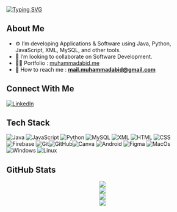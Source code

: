  <a href="https://git.io/typing-svg"><img src="https://readme-typing-svg.demolab.com?font=Silkscreen&size=30&pause=1000&color=008000&random=false&width=500&height=80&lines=Hey%2C+I'm;Muhammad+Abid;Design%2C+Develop%2C+Deploy." alt="Typing SVG" /></a>

<h2 align="left">About Me</h2>

- ⚙️ I’m developing Applications & Software using Java, Python, JavaScript, XML, MySQL, and other tools.
- 🤝 I’m looking to collaborate on Software Development.
- 👨‍💻 Portfolio : [muhammadabid.me](http://muhammadabid.me)
- 📩 How to reach me : **mail.muhammadabid@gmail.com**

## Connect With Me

[![LinkedIn](https://img.shields.io/badge/LinkedIn-%230077B5.svg?logo=linkedin&logoColor=white)](https://linkedin.com/in/dev-abid)


<h2 align="left">Tech Stack</h2>


![Java](https://img.shields.io/badge/java-EBF5FB?style=for-the-badge&logo=openjdk&logoColor=blue)
![JavaScript](https://img.shields.io/badge/javascript-%23323330.svg?style=for-the-badge&logo=javascript&logoColor=%23F7DF1E) 
![Python](https://img.shields.io/badge/python-3670A0?style=for-the-badge&logo=python&logoColor=ffdd54)
![MySQL](https://img.shields.io/badge/mysql-4479A1.svg?style=for-the-badge&logo=mysql&logoColor=white)
![XML](https://img.shields.io/badge/xml-E59866.svg?style=for-the-badge&logo=xml&logoColor=white)
![HTML](https://img.shields.io/badge/html5-%23E34F26.svg?style=for-the-badge&logo=html5&logoColor=white)
![CSS](https://img.shields.io/badge/css-%23E34F26.svg?style=for-the-badge&logo=css3&logoColor=white)
![Firebase](https://img.shields.io/badge/firebase-%23039BE5.svg?style=for-the-badge&logo=firebase)
![Git](https://img.shields.io/badge/git-424949.svg?style=for-the-badge&logo=git&logoColor=white)![GitHub](https://img.shields.io/badge/github-424949.svg?style=for-the-badge&logo=github&logoColor=white)![Canva](https://img.shields.io/badge/Canva-%2300C4CC.svg?style=for-the-badge&logo=Canva&logoColor=white) 
![Android](https://img.shields.io/badge/Android-3DDC84?style=for-the-badge&logo=android&logoColor=white)
![Figma](https://img.shields.io/badge/figma-%23F24E1E.svg?style=for-the-badge&logo=figma&logoColor=white)
![MacOs](https://img.shields.io/badge/mac%20os-000000?style=for-the-badge&logo=apple&logoColor=white)
![Windows](https://img.shields.io/badge/Windows-0078D6?style=for-the-badge&logo=windows&logoColor=white)
![Linux](https://img.shields.io/badge/Linux-FCC624?style=for-the-badge&logo=linux&logoColor=black)



<div align="center">
<h2 align="left">GitHub Stats</h2>

![](https://github-readme-stats.vercel.app/api?username=dev-muhammadabid&theme=merko&hide_border=false&include_all_commits=true&count_private=true)<br/>
![](https://github-readme-streak-stats.herokuapp.com/?user=dev-muhammadabid&theme=merko&hide_border=false)<br/>
![](https://github-readme-stats.vercel.app/api/top-langs/?username=dev-muhammadabid&theme=merko&hide_border=false&include_all_commits=true&count_private=true&layout=compact)
<br>
[![](https://visitcount.itsvg.in/api?id=dev-muhammadabid&icon=0&color=0)](https://visitcount.itsvg.in)
</div>

